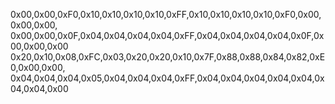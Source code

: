 0x00,0x00,0xF0,0x10,0x10,0x10,0x10,0xFF,0x10,0x10,0x10,0x10,0xF0,0x00,0x00,0x00,
0x00,0x00,0x0F,0x04,0x04,0x04,0x04,0xFF,0x04,0x04,0x04,0x04,0x0F,0x00,0x00,0x00
0x20,0x10,0x08,0xFC,0x03,0x20,0x20,0x10,0x7F,0x88,0x88,0x84,0x82,0xE0,0x00,0x00,
0x04,0x04,0x04,0x05,0x04,0x04,0x04,0xFF,0x04,0x04,0x04,0x04,0x04,0x04,0x04,0x00